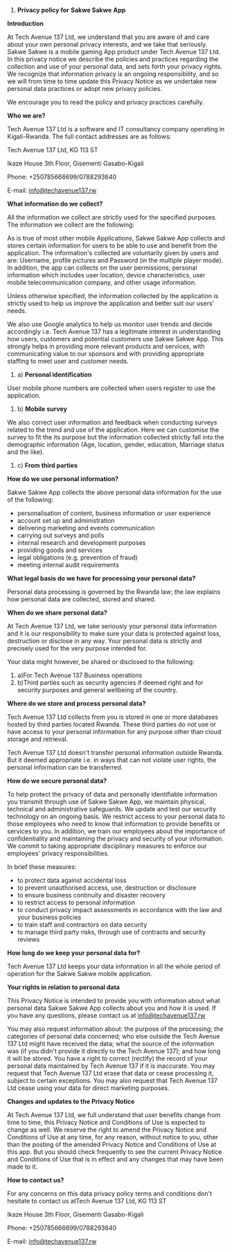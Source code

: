 1. **Privacy policy for**  **Sakwe Sakwe**  **App**

**Introduction**

At Tech Avenue 137 Ltd, we understand that you are aware of and care about your own personal privacy interests, and we take that seriously. Sakwe Sakwe is a mobile gaming App product under Tech Avenue 137 Ltd. In this privacy notice we describe the policies and practices regarding the collection and use of your personal data, and sets forth your privacy rights. We recognize that information privacy is an ongoing responsibility, and so we will from time to time update this Privacy Notice as we undertake new personal data practices or adopt new privacy policies.

We encourage you to read the policy and privacy practices carefully.

**Who we are?**

Tech Avenue 137 Ltd is a software and IT consultancy company operating in Kigali-Rwanda. The full contact addresses are as follows:

Tech Avenue 137 Ltd, KG 113 ST

Ikaze House 3th Floor, Gisementi Gasabo-Kigali

Phone: +250785666699/0788293640

E-mail: info@techavenue137.rw

**What information do we collect?**

All the information we collect are strictly used for the specified purposes. The information we collect are the following:

As is true of most other mobile Applications, Sakwe Sakwe App collects and stores certain information for users to be able to use and benefit from the application. The information&#39;s collected are voluntarily given by users and are: Username, profile pictures and Password (in the multiple player mode). In addition, the app can collects on the user permissions; personal information which includes user location, device characteristics, user mobile telecommunication company, and other usage information.

Unless otherwise specified, the information collected by the application is strictly used to help us improve the application and better suit our users&#39; needs.

We also use Google analytics to help us monitor user trends and decide accordingly i.e. Tech Avenue 137 has a legitimate interest in understanding how users, customers and potential customers use Sakwe Sakwe App. This strongly helps in providing more relevant products and services, with communicating value to our sponsors and with providing appropriate staffing to meet user and customer needs.



1. a) **Personal identification**

User mobile phone numbers are collected when users register to use the application.



1. b) **Mobile survey**

We also correct user information and feedback when conducting surveys related to the trend and use of the application. Here we can customise the survey to fit the its purpose but the information collected strictly fall into the demographic information (Age, location, gender, education, Marriage status and the like).

1. c) **From third parties**



**How do we use personal information?**

Sakwe Sakwe App collects the above personal data information for the use of the following:

- personalisation of content, business information or user experience
- account set up and administration
- delivering marketing and events communication
- carrying out surveys and polls
- internal research and development purposes
- providing goods and services
- legal obligations (e.g. prevention of fraud)
- meeting internal audit requirements

**What legal basis do we have for processing your personal data?**

Personal data processing is governed by the Rwanda law; the law explains how personal data are collected, stored and shared.

**When do we share personal data?**

At Tech Avenue 137 Ltd, we take seriously your personal data information and it is our responsibility to make sure your data is protected against loss, destruction or disclose in any way.  Your personal data is strictly and precisely used for the very purpose intended for.

Your data might however, be shared or disclosed to the following:

1. a)For Tech Avenue 137 Business operations
2. b)Third parties such as security agencies if deemed right and for security purposes and general wellbeing of the country.

**Where do we store and process personal data?**

Tech Avenue 137 Ltd collects from you is stored in one or more databases hosted by third parties located Rwanda. These third parties do not use or have access to your personal information for any purpose other than cloud storage and retrieval.

Tech Avenue 137 Ltd doesn&#39;t transfer personal information outside Rwanda. But it deemed appropriate i.e. in ways that can not violate user rights, the personal information can be transferred.

**How do we secure personal data?**

To help protect the privacy of data and personally identifiable information you transmit through use of Sakwe Sakwe App, we maintain physical, technical and administrative safeguards. We update and test our security technology on an ongoing basis. We restrict access to your personal data to those employees who need to know that information to provide benefits or services to you. In addition, we train our employees about the importance of confidentiality and maintaining the privacy and security of your information. We commit to taking appropriate disciplinary measures to enforce our employees&#39; privacy responsibilities.

In brief these measures:

- to protect data against accidental loss
- to prevent unauthorised access, use, destruction or disclosure
- to ensure business continuity and disaster recovery
- to restrict access to personal information
- to conduct privacy impact assessments in accordance with the law and your business policies
- to train staff and contractors on data security
- to manage third party risks, through use of contracts and security reviews

**How long do we keep your personal data for?**

Tech Avenue 137 Ltd keeps your data information in all the whole period of operation for the Sakwe Sakwe mobile application.

**Your rights in relation to personal data**

This Privacy Notice is intended to provide you with information about what personal data Sakwe Sakwe App collects about you and how it is used. If you have any questions, please contact us at [info@techavenue137.rw](mailto:info@techavenue137.rw)

You may also request information about: the purpose of the processing; the categories of personal data concerned; who else outside the Tech Avenue 137 Ltd might have received the data; what the source of the information was (if you didn&#39;t provide it directly to the Tech Avenue 137); and how long it will be stored. You have a right to correct (rectify) the record of your personal data maintained by Tech Avenue 137 if it is inaccurate. You may request that Tech Avenue 137 Ltd erase that data or cease processing it, subject to certain exceptions. You may also request that Tech Avenue 137 Ltd cease using your data for direct marketing purposes.

**Changes and updates to the Privacy Notice**

At Tech Avenue 137 Ltd, we full understand that user benefits change from time to time, this Privacy Notice and Conditions of Use is expected to change as well. We reserve the right to amend the Privacy Notice and Conditions of Use at any time, for any reason, without notice to you, other than the posting of the amended Privacy Notice and Conditions of Use at this app. But you should check frequently to see the current Privacy Notice and Conditions of Use that is in effect and any changes that may have been made to it.





**How to contact us?**

For any concerns on this data privacy policy terms and conditions don&#39;t hesitate to contact us atTech Avenue 137 Ltd, KG 113 ST

Ikaze House 3th Floor, Gisementi Gasabo-Kigali

Phone: +250785666699/0788293640

E-mail: info@techavenue137.rw
